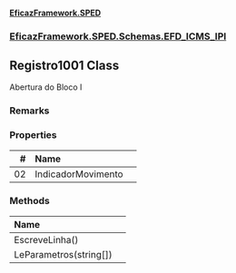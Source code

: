 #### [EficazFramework.SPED](EficazFrameworkSPED.md 'EficazFramework SPED')
### [EficazFramework.SPED.Schemas.EFD_ICMS_IPI](EficazFramework.SPED.Schemas.EFD_ICMS_IPI.md 'EficazFramework.SPED.Schemas.EFD_ICMS_IPI')

## Registro1001 Class

Abertura do Bloco I

### Remarks
### Properties

| # | Name | |
| ---: | :--- | :--- |
| 02 | IndicadorMovimento |  |
### Methods

| Name | |
| :--- | :--- |
| EscreveLinha() |  |
| LeParametros(string[]) |  |
